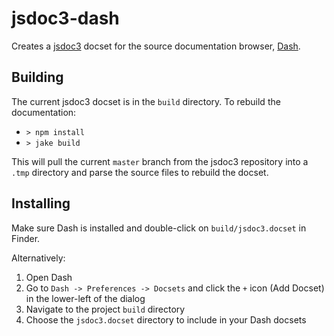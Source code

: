 # jsdoc3-dash

Creates a [jsdoc3](https://github.com/jsdoc3/jsdoc3.github.com) docset for the source documentation browser, [Dash](http://kapeli.com/).

## Building

The current jsdoc3 docset is in the `build` directory. To rebuild the documentation:

- `> npm install`
- `> jake build`

This will pull the current `master` branch from the jsdoc3 repository into a `.tmp` directory and parse the source files to rebuild the docset.

## Installing

Make sure Dash is installed and double-click on `build/jsdoc3.docset` in Finder.

Alternatively:

1. Open Dash
2. Go to `Dash -> Preferences -> Docsets` and click the `+` icon (Add Docset) in the lower-left of the dialog
3. Navigate to the project `build` directory
4. Choose the `jsdoc3.docset` directory to include in your Dash docsets